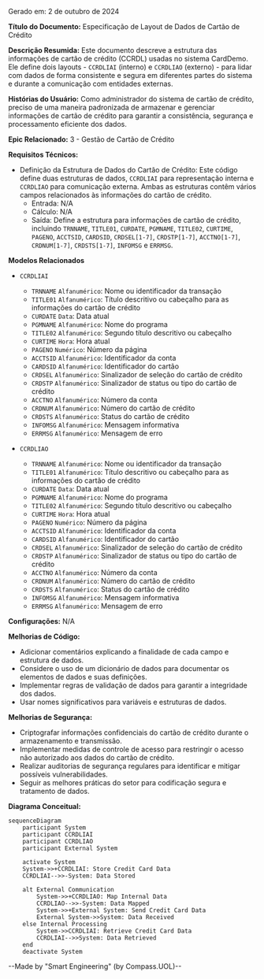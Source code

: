 Gerado em: 2 de outubro de 2024

**Título do Documento:** Especificação de Layout de Dados de Cartão de Crédito

**Descrição Resumida:**
Este documento descreve a estrutura das informações de cartão de crédito (CCRDL) usadas no sistema CardDemo. Ele define dois layouts - `CCRDLIAI` (interno) e `CCRDLIAO` (externo) - para lidar com dados de forma consistente e segura em diferentes partes do sistema e durante a comunicação com entidades externas.

**Histórias do Usuário:**
Como administrador do sistema de cartão de crédito, preciso de uma maneira padronizada de armazenar e gerenciar informações de cartão de crédito para garantir a consistência, segurança e processamento eficiente dos dados.

**Epic Relacionado:**
3 - Gestão de Cartão de Crédito

**Requisitos Técnicos:**

- Definição da Estrutura de Dados do Cartão de Crédito: Este código define duas estruturas de dados, `CCRDLIAI` para representação interna e `CCRDLIAO` para comunicação externa. Ambas as estruturas contêm vários campos relacionados às informações do cartão de crédito.
  - Entrada: N/A
  - Cálculo: N/A
  - Saída: Define a estrutura para informações de cartão de crédito, incluindo `TRNNAME`, `TITLE01`, `CURDATE`, `PGMNAME`, `TITLE02`, `CURTIME`, `PAGENO`, `ACCTSID`, `CARDSID`, `CRDSEL[1-7]`, `CRDSTP[1-7]`, `ACCTNO[1-7]`, `CRDNUM[1-7]`, `CRDSTS[1-7]`, `INFOMSG` e `ERRMSG`.

**Modelos Relacionados**

- `CCRDLIAI`
  - `TRNNAME` `Alfanumérico`: Nome ou identificador da transação
  - `TITLE01` `Alfanumérico`: Título descritivo ou cabeçalho para as informações do cartão de crédito
  - `CURDATE` `Data`: Data atual
  - `PGMNAME` `Alfanumérico`: Nome do programa
  - `TITLE02` `Alfanumérico`: Segundo título descritivo ou cabeçalho
  - `CURTIME` `Hora`: Hora atual
  - `PAGENO` `Numérico`: Número da página
  - `ACCTSID` `Alfanumérico`: Identificador da conta
  - `CARDSID` `Alfanumérico`: Identificador do cartão
  - `CRDSEL` `Alfanumérico`: Sinalizador de seleção do cartão de crédito
  - `CRDSTP` `Alfanumérico`: Sinalizador de status ou tipo do cartão de crédito
  - `ACCTNO` `Alfanumérico`: Número da conta
  - `CRDNUM` `Alfanumérico`: Número do cartão de crédito
  - `CRDSTS` `Alfanumérico`: Status do cartão de crédito
  - `INFOMSG` `Alfanumérico`: Mensagem informativa
  - `ERRMSG` `Alfanumérico`: Mensagem de erro

- `CCRDLIAO`
  - `TRNNAME` `Alfanumérico`: Nome ou identificador da transação
  - `TITLE01` `Alfanumérico`: Título descritivo ou cabeçalho para as informações do cartão de crédito
  - `CURDATE` `Data`: Data atual
  - `PGMNAME` `Alfanumérico`: Nome do programa
  - `TITLE02` `Alfanumérico`: Segundo título descritivo ou cabeçalho
  - `CURTIME` `Hora`: Hora atual
  - `PAGENO` `Numérico`: Número da página
  - `ACCTSID` `Alfanumérico`: Identificador da conta
  - `CARDSID` `Alfanumérico`: Identificador do cartão
  - `CRDSEL` `Alfanumérico`: Sinalizador de seleção do cartão de crédito
  - `CRDSTP` `Alfanumérico`: Sinalizador de status ou tipo do cartão de crédito
  - `ACCTNO` `Alfanumérico`: Número da conta
  - `CRDNUM` `Alfanumérico`: Número do cartão de crédito
  - `CRDSTS` `Alfanumérico`: Status do cartão de crédito
  - `INFOMSG` `Alfanumérico`: Mensagem informativa
  - `ERRMSG` `Alfanumérico`: Mensagem de erro

**Configurações:**
N/A

**Melhorias de Código:**
- Adicionar comentários explicando a finalidade de cada campo e estrutura de dados.
- Considere o uso de um dicionário de dados para documentar os elementos de dados e suas definições.
- Implementar regras de validação de dados para garantir a integridade dos dados.
- Usar nomes significativos para variáveis e estruturas de dados.

**Melhorias de Segurança:**
- Criptografar informações confidenciais do cartão de crédito durante o armazenamento e transmissão.
- Implementar medidas de controle de acesso para restringir o acesso não autorizado aos dados do cartão de crédito.
- Realizar auditorias de segurança regulares para identificar e mitigar possíveis vulnerabilidades.
- Seguir as melhores práticas do setor para codificação segura e tratamento de dados.

**Diagrama Conceitual:**

```mermaid
sequenceDiagram
    participant System
    participant CCRDLIAI
    participant CCRDLIAO
    participant External System

    activate System
    System->>+CCRDLIAI: Store Credit Card Data
    CCRDLIAI-->>-System: Data Stored

    alt External Communication
        System->>+CCRDLIAO: Map Internal Data
        CCRDLIAO-->>-System: Data Mapped
        System->>+External System: Send Credit Card Data
        External System->>System: Data Received
    else Internal Processing
        System->>CCRDLIAI: Retrieve Credit Card Data
        CCRDLIAI-->>System: Data Retrieved
    end
    deactivate System
```

--Made by "Smart Engineering" (by Compass.UOL)--